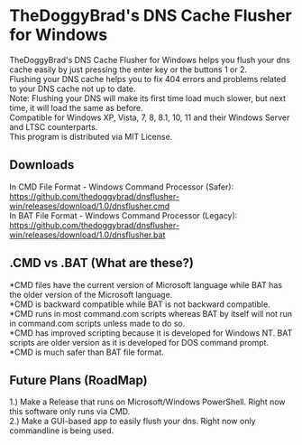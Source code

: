 # TheDoggyBrad's DNS Cache Flusher for Windows
TheDoggyBrad's DNS Cache Flusher for Windows helps you flush your dns cache easily by just pressing the enter key or the buttons 1 or 2.
<br>
Flushing your DNS cache helps you to fix 404 errors and problems related to your DNS cache not up to date.
<br>
Note: Flushing your DNS will make its first time load much slower, but next time, it will load the same as before.
<br>
Compatible for Windows XP, Vista, 7, 8, 8.1, 10, 11 and their Windows Server and LTSC counterparts.
<br>
This program is distributed via MIT License.

## Downloads
In CMD File Format - Windows Command Processor (Safer): https://github.com/thedoggybrad/dnsflusher-win/releases/download/1.0/dnsflusher.cmd
<br>
In BAT File Format - Windows Command Processor (Legacy): https://github.com/thedoggybrad/dnsflusher-win/releases/download/1.0/dnsflusher.bat

## .CMD vs .BAT (What are these?)
*CMD files have the current version of Microsoft language while BAT has the older version of the Microsoft language.
<br>
*CMD is backward compatible while BAT is not backward compatible.
<br>
*CMD runs in most command.com scripts whereas BAT by itself will not run in command.com scripts unless made to do so.
<br>
*CMD has improved scripting because it is developed for Windows NT. BAT scripts are older version as it is developed for DOS command prompt.
<br>
*CMD is much safer than BAT file format.

## Future Plans (RoadMap)
1.) Make a Release that runs on Microsoft/Windows PowerShell. Right now this software only runs via CMD.
<br>
2.) Make a GUI-based app to easily flush your dns. Right now only commandline is being used.
